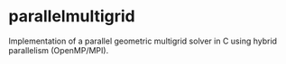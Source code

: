 parallelmultigrid
================

Implementation of a parallel geometric multigrid solver in C using hybrid
parallelism (OpenMP/MPI).
